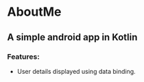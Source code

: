 # AboutMe

## A simple android app in Kotlin

### Features:
* User details displayed using data binding.
